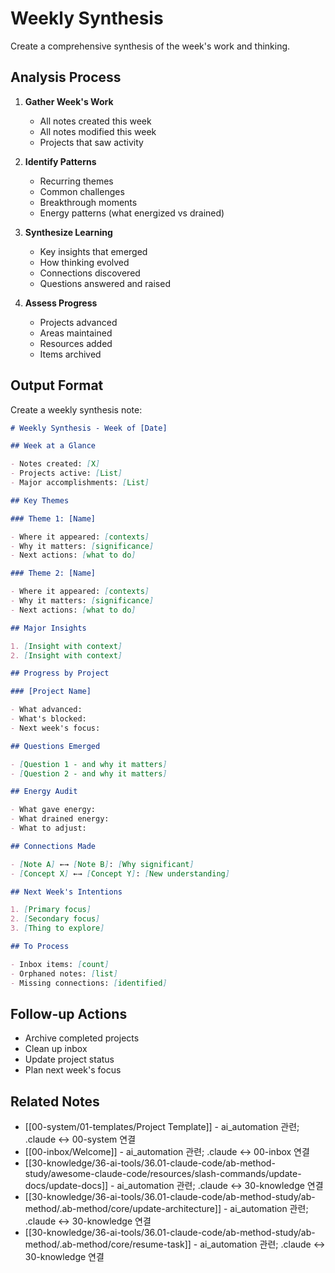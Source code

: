 # Weekly Synthesis

Create a comprehensive synthesis of the week's work and thinking.

## Analysis Process

1. **Gather Week's Work**
   - All notes created this week
   - All notes modified this week
   - Projects that saw activity

2. **Identify Patterns**
   - Recurring themes
   - Common challenges
   - Breakthrough moments
   - Energy patterns (what energized vs drained)

3. **Synthesize Learning**
   - Key insights that emerged
   - How thinking evolved
   - Connections discovered
   - Questions answered and raised

4. **Assess Progress**
   - Projects advanced
   - Areas maintained
   - Resources added
   - Items archived

## Output Format

Create a weekly synthesis note:

```markdown
# Weekly Synthesis - Week of [Date]

## Week at a Glance

- Notes created: [X]
- Projects active: [List]
- Major accomplishments: [List]

## Key Themes

### Theme 1: [Name]

- Where it appeared: [contexts]
- Why it matters: [significance]
- Next actions: [what to do]

### Theme 2: [Name]

- Where it appeared: [contexts]
- Why it matters: [significance]
- Next actions: [what to do]

## Major Insights

1. [Insight with context]
2. [Insight with context]

## Progress by Project

### [Project Name]

- What advanced:
- What's blocked:
- Next week's focus:

## Questions Emerged

- [Question 1 - and why it matters]
- [Question 2 - and why it matters]

## Energy Audit

- What gave energy:
- What drained energy:
- What to adjust:

## Connections Made

- [Note A] ←→ [Note B]: [Why significant]
- [Concept X] ←→ [Concept Y]: [New understanding]

## Next Week's Intentions

1. [Primary focus]
2. [Secondary focus]
3. [Thing to explore]

## To Process

- Inbox items: [count]
- Orphaned notes: [list]
- Missing connections: [identified]
```

## Follow-up Actions

- Archive completed projects
- Clean up inbox
- Update project status
- Plan next week's focus

## Related Notes

- [[00-system/01-templates/Project Template]] - ai_automation 관련; .claude ↔ 00-system 연결
- [[00-inbox/Welcome]] - ai_automation 관련; .claude ↔ 00-inbox 연결
- [[30-knowledge/36-ai-tools/36.01-claude-code/ab-method-study/awesome-claude-code/resources/slash-commands/update-docs/update-docs]] - ai_automation 관련; .claude ↔ 30-knowledge 연결
- [[30-knowledge/36-ai-tools/36.01-claude-code/ab-method-study/ab-method/.ab-method/core/update-architecture]] - ai_automation 관련; .claude ↔ 30-knowledge 연결
- [[30-knowledge/36-ai-tools/36.01-claude-code/ab-method-study/ab-method/.ab-method/core/resume-task]] - ai_automation 관련; .claude ↔ 30-knowledge 연결
